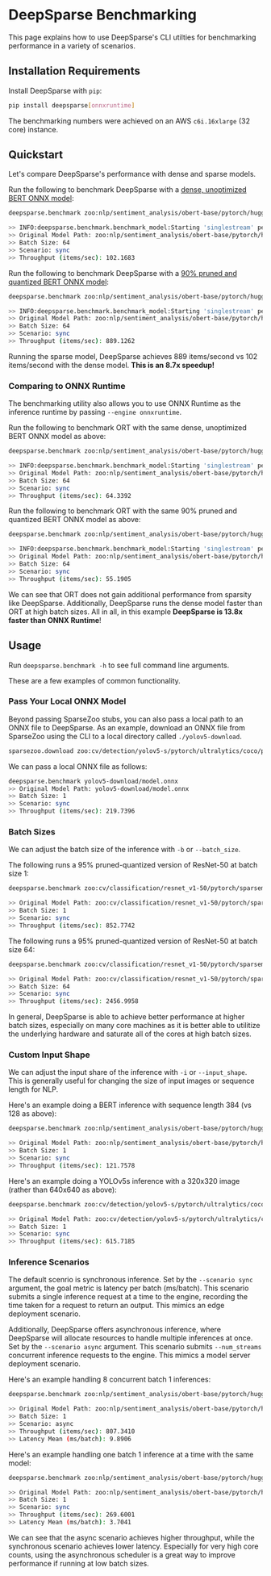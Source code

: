 # DeepSparse Benchmarking

This page explains how to use DeepSparse's CLI utilties for benchmarking performance in a variety of scenarios.

## Installation Requirements

Install DeepSparse with `pip`:

```bash
pip install deepsparse[onnxruntime]
```

The benchmarking numbers were achieved on an AWS `c6i.16xlarge` (32 core) instance.

## Quickstart

Let's compare DeepSparse's performance with dense and sparse models.

Run the following to benchmark DeepSparse with a [dense, unoptimized BERT ONNX model](https://sparsezoo.neuralmagic.com/models/nlp%2Fsentiment_analysis%2Fobert-base%2Fpytorch%2Fhuggingface%2Fsst2%2Fbase-none):

```bash
deepsparse.benchmark zoo:nlp/sentiment_analysis/obert-base/pytorch/huggingface/sst2/base-none --batch_size 64

>> INFO:deepsparse.benchmark.benchmark_model:Starting 'singlestream' performance measurements for 10 seconds
>> Original Model Path: zoo:nlp/sentiment_analysis/obert-base/pytorch/huggingface/sst2/base-none
>> Batch Size: 64
>> Scenario: sync
>> Throughput (items/sec): 102.1683
```

Run the following to benchmark DeepSparse with a [90% pruned and quantized BERT ONNX model](https://sparsezoo.neuralmagic.com/models/nlp%2Fsentiment_analysis%2Fobert-base%2Fpytorch%2Fhuggingface%2Fsst2%2Fpruned90_quant-none):

```bash
deepsparse.benchmark zoo:nlp/sentiment_analysis/obert-base/pytorch/huggingface/sst2/pruned90_quant-none --batch_size 64

>> INFO:deepsparse.benchmark.benchmark_model:Starting 'singlestream' performance measurements for 10 seconds
>> Original Model Path: zoo:nlp/sentiment_analysis/obert-base/pytorch/huggingface/sst2/pruned90_quant-none
>> Batch Size: 64
>> Scenario: sync
>> Throughput (items/sec): 889.1262
```

Running the sparse model, DeepSparse achieves 889 items/second vs 102 items/second with the dense model. **This is an 8.7x speedup!**

### Comparing to ONNX Runtime

The benchmarking utility also allows you to use ONNX Runtime as the inference runtime by passing `--engine onnxruntime`. 

Run the following to benchmark ORT with the same dense, unoptimized BERT ONNX model as above:
```bash
deepsparse.benchmark zoo:nlp/sentiment_analysis/obert-base/pytorch/huggingface/sst2/base-none --batch_size 64 --engine onnxruntime

>> INFO:deepsparse.benchmark.benchmark_model:Starting 'singlestream' performance measurements for 10 seconds
>> Original Model Path: zoo:nlp/sentiment_analysis/obert-base/pytorch/huggingface/sst2/base-none
>> Batch Size: 64
>> Scenario: sync
>> Throughput (items/sec): 64.3392
```

Run the following to benchmark ORT with the same 90% pruned and quantized BERT ONNX model as above:
```bash
deepsparse.benchmark zoo:nlp/sentiment_analysis/obert-base/pytorch/huggingface/sst2/pruned90_quant-none --batch_size 64 --engine onnxruntime

>> INFO:deepsparse.benchmark.benchmark_model:Starting 'singlestream' performance measurements for 10 seconds
>> Original Model Path: zoo:nlp/sentiment_analysis/obert-base/pytorch/huggingface/sst2/base-none
>> Batch Size: 64
>> Scenario: sync
>> Throughput (items/sec): 55.1905
```

We can see that ORT does not gain additional performance from sparsity like DeepSparse. Additionally, DeepSparse runs the dense model
faster than ORT at high batch sizes. All in all, in this example **DeepSparse is 13.8x faster than ONNX Runtime**!

## Usage 

Run `deepsparse.benchmark -h` to see full command line arguments.

These are a few examples of common functionality.

### Pass Your Local ONNX Model

Beyond passing SparseZoo stubs, you can also pass a local path to an ONNX file to DeepSparse. As an example, download an ONNX file from SparseZoo using the CLI to a local directory called `./yolov5-download`.

```bash
sparsezoo.download zoo:cv/detection/yolov5-s/pytorch/ultralytics/coco/pruned85_quant-none --save-dir yolov5-download
```

We can pass a local ONNX file as follows:
```bash
deepsparse.benchmark yolov5-download/model.onnx
>> Original Model Path: yolov5-download/model.onnx
>> Batch Size: 1
>> Scenario: sync
>> Throughput (items/sec): 219.7396
```

### Batch Sizes

We can adjust the batch size of the inference with `-b` or `--batch_size`.

The following runs a 95% pruned-quantized version of ResNet-50 at batch size 1:
```bash
deepsparse.benchmark zoo:cv/classification/resnet_v1-50/pytorch/sparseml/imagenet/pruned95_quant-none --batch_size 1

>> Original Model Path: zoo:cv/classification/resnet_v1-50/pytorch/sparseml/imagenet/pruned95_quant-none
>> Batch Size: 1
>> Scenario: sync
>> Throughput (items/sec): 852.7742
```

The following runs a 95% pruned-quantized version of ResNet-50 at batch size 64:
```bash
deepsparse.benchmark zoo:cv/classification/resnet_v1-50/pytorch/sparseml/imagenet/pruned95_quant-none --batch_size 64

>> Original Model Path: zoo:cv/classification/resnet_v1-50/pytorch/sparseml/imagenet/pruned95_quant-none
>> Batch Size: 64
>> Scenario: sync
>> Throughput (items/sec): 2456.9958
```

In general, DeepSparse is able to achieve better performance at higher batch sizes, especially on many core machines as it is better able to utilitize the underlying hardware and saturate all of the cores at high batch sizes.

### Custom Input Shape

We can adjust the input share of the inference with `-i` or `--input_shape`. This is generally useful for changing the size of input images or sequence length for NLP.

Here's an example doing a BERT inference with sequence length 384 (vs 128 as above):

```bash
deepsparse.benchmark zoo:nlp/sentiment_analysis/obert-base/pytorch/huggingface/sst2/pruned90_quant-none --input_shape [1,384]

>> Original Model Path: zoo:nlp/sentiment_analysis/obert-base/pytorch/huggingface/sst2/pruned90_quant-none
>> Batch Size: 1
>> Scenario: sync
>> Throughput (items/sec): 121.7578
```

Here's an example doing a YOLOv5s inference with a 320x320 image (rather than 640x640 as above):

```bash
deepsparse.benchmark zoo:cv/detection/yolov5-s/pytorch/ultralytics/coco/pruned85_quant-none -i [1,3,320,320]

>> Original Model Path: zoo:cv/detection/yolov5-s/pytorch/ultralytics/coco/pruned85_quant-none
>> Batch Size: 1
>> Scenario: sync
>> Throughput (items/sec): 615.7185
```

### Inference Scenarios

The default scenrio is synchronous inference. Set by the `--scenario sync` argument, the goal metric is latency per batch (ms/batch). This scenario submits a single inference request at a time to the engine, recording the time taken for a request to return an output. This mimics an edge deployment scenario.

Additionally, DeepSparse offers asynchronous inference, where DeepSparse will allocate resources to handle multiple inferences at once. Set by the `--scenario async` argument. This scenario submits `--num_streams` concurrent inference requests to the engine. This mimics a model server deployment scenario.

Here's an example handling 8 concurrent batch 1 inferences:

```bash
deepsparse.benchmark zoo:nlp/sentiment_analysis/obert-base/pytorch/huggingface/sst2/pruned90_quant-none --scenario async --num_streams 8

>> Original Model Path: zoo:nlp/sentiment_analysis/obert-base/pytorch/huggingface/sst2/pruned90_quant-none
>> Batch Size: 1
>> Scenario: async
>> Throughput (items/sec): 807.3410
>> Latency Mean (ms/batch): 9.8906
```

Here's an example handling one batch 1 inference at a time with the same model:

```bash
deepsparse.benchmark zoo:nlp/sentiment_analysis/obert-base/pytorch/huggingface/sst2/pruned90_quant-none --scenario sync

>> Original Model Path: zoo:nlp/sentiment_analysis/obert-base/pytorch/huggingface/sst2/pruned90_quant-none
>> Batch Size: 1
>> Scenario: sync
>> Throughput (items/sec): 269.6001
>> Latency Mean (ms/batch): 3.7041
```

We can see that the async scenario achieves higher throughput, while the synchronous scenario achieves lower latency. Especially for very high core counts, using the asynchronous scheduler is a great way to improve performance if running at low batch sizes.
